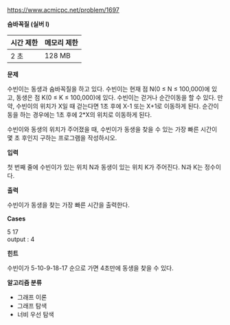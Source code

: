 https://www.acmicpc.net/problem/1697

**숨바꼭질 (실버 I)**

| 시간 제한	 | 메모리 제한 |
|--------|--------|
| 2 초	   | 128 MB |

**문제**

수빈이는 동생과 숨바꼭질을 하고 있다. 수빈이는 현재 점 N(0 ≤ N ≤ 100,000)에 있고, 동생은 점 K(0 ≤ K ≤ 100,000)에 있다. 수빈이는 걷거나 순간이동을 할 수 있다. 만약, 수빈이의 위치가 X일 때 걷는다면 1초 후에 X-1 또는 X+1로 이동하게 된다. 순간이동을 하는 경우에는 1초 후에 2*X의 위치로 이동하게 된다.

수빈이와 동생의 위치가 주어졌을 때, 수빈이가 동생을 찾을 수 있는 가장 빠른 시간이 몇 초 후인지 구하는 프로그램을 작성하시오.

**입력**

첫 번째 줄에 수빈이가 있는 위치 N과 동생이 있는 위치 K가 주어진다. N과 K는 정수이다.

**출력**

수빈이가 동생을 찾는 가장 빠른 시간을 출력한다.

**Cases**

5 17<br>
output : 4

**힌트**

수빈이가 5-10-9-18-17 순으로 가면 4초만에 동생을 찾을 수 있다.

**알고리즘 분류**

- 그래프 이론
- 그래프 탐색
- 너비 우선 탐색